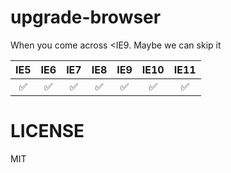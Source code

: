 # upgrade-browser

When you come across <IE9. Maybe we can skip it

|IE5|IE6|IE7|IE8|IE9|IE10|IE11|
|:--:|:--:|:--:|:--:|:--:|:--:|:--:|
|✅|✅|✅|✅|✅|✅|✅|

# LICENSE

MIT